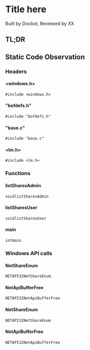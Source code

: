 # Title here 

Built by Docbot, Reviewed by XX


## TL;DR


## Static Code Observation

### Headers

#### <windows.h> 
```#include <windows.h>```

#### "bofdefs.h" 
```#include "bofdefs.h"```

#### "base.c" 
```#include "base.c"```

#### <lm.h> 
```#include <lm.h>```

### Functions

#### listSharesAdmin 
```voidlistSharesAdmin```

#### listSharesUser 
```voidlistSharesUser```

#### main 
```intmain```

### Windows API calls

#### NetShareEnum 
```NETAPI32NetShareEnum```

#### NetApiBufferFree 
```NETAPI32NetApiBufferFree```

#### NetShareEnum 
```NETAPI32NetShareEnum```

#### NetApiBufferFree 
```NETAPI32NetApiBufferFree```

